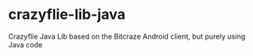 # crazyflie-lib-java
Crazyflie Java Lib based on the Bitcraze Android client, but purely using Java code

